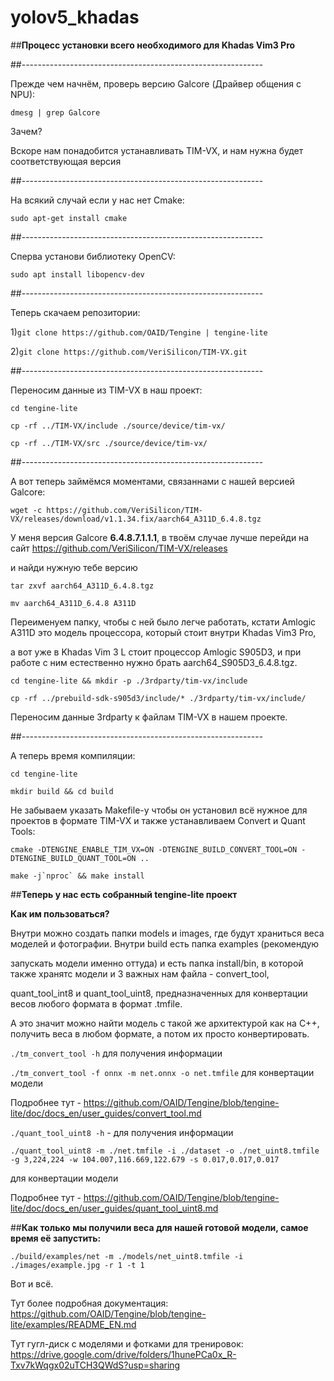 # yolov5_khadas

##**Процесс установки всего необходимого для Khadas Vim3 Pro**

##------------------------------------------------------------

Прежде чем начнём, проверь версию Galcore (Драйвер общения с NPU):

```dmesg | grep Galcore```

Зачем?

Вскоре нам понадобится устанавливать TIM-VX, и нам нужна будет соответствующая версия

##------------------------------------------------------------

На всякий случай если у нас нет Cmake:

```sudo apt-get install cmake```

##------------------------------------------------------------

Сперва установи библиотеку OpenCV:

```sudo apt install libopencv-dev```

##------------------------------------------------------------

Теперь скачаем репозитории:

1)```git clone https://github.com/OAID/Tengine | tengine-lite```

2)```git clone https://github.com/VeriSilicon/TIM-VX.git```

##------------------------------------------------------------

Переносим данные из TIM-VX в наш проект:

```cd tengine-lite```

```cp -rf ../TIM-VX/include ./source/device/tim-vx/```

```cp -rf ../TIM-VX/src ./source/device/tim-vx/```

##------------------------------------------------------------

А вот теперь займёмся моментами, связаннами с нашей версией Galcore:

```wget -c https://github.com/VeriSilicon/TIM-VX/releases/download/v1.1.34.fix/aarch64_A311D_6.4.8.tgz```

У меня версия Galcore **6.4.8.7.1.1.1**, в твоём случае лучше перейди на сайт https://github.com/VeriSilicon/TIM-VX/releases

и найди нужную тебе версию

```tar zxvf aarch64_A311D_6.4.8.tgz```

```mv aarch64_A311D_6.4.8 A311D```

Переименуем папку, чтобы с ней было легче работать, кстати Amlogic A311D это модель процессора, который стоит внутри Khadas Vim3 Pro,

а вот уже в Khadas Vim 3 L стоит процессор Amlogic S905D3, и при работе с ним естественно нужно брать aarch64_S905D3_6.4.8.tgz.

```cd tengine-lite && mkdir -p ./3rdparty/tim-vx/include```

```cp -rf ../prebuild-sdk-s905d3/include/* ./3rdparty/tim-vx/include/```

Переносим данные 3rdparty к файлам TIM-VX в нашем проекте.

##------------------------------------------------------------

А теперь время компиляции:

```cd tengine-lite```

```mkdir build && cd build```

Не забываем указать Makefile-у чтобы он установил всё нужное для проектов в формате TIM-VX и также устанавливаем Convert и Quant Tools:

```cmake -DTENGINE_ENABLE_TIM_VX=ON -DTENGINE_BUILD_CONVERT_TOOL=ON -DTENGINE_BUILD_QUANT_TOOL=ON ..```

```make -j`nproc` && make install```

##**Теперь у нас есть собранный tengine-lite проект**

**Как им пользоваться?**

Внутри можно создать папки models и images, где будут храниться веса моделей и фотографии. Внутри build есть папка examples (рекомендую

запускать модели именно оттуда) и есть папка install/bin, в которой также хранятс модели и 3 важных нам файла - convert_tool,

quant_tool_int8 и quant_tool_uint8, предназначенных для конвертации весов любого формата в формат .tmfile.

А это значит можно найти модель с такой же архитектурой как на С++, получить веса в любом формате, а потом их просто конвертировать.

```./tm_convert_tool -h``` для получения информации

```./tm_convert_tool -f onnx -m net.onnx -o net.tmfile``` для конвертации модели

Подробнее тут - https://github.com/OAID/Tengine/blob/tengine-lite/doc/docs_en/user_guides/convert_tool.md

```./quant_tool_uint8 -h``` - для получения информации

```./quant_tool_uint8 -m ./net.tmfile -i ./dataset -o ./net_uint8.tmfile -g 3,224,224 -w 104.007,116.669,122.679 -s 0.017,0.017,0.017```

для конвертации модели

Подробнее тут - https://github.com/OAID/Tengine/blob/tengine-lite/doc/docs_en/user_guides/quant_tool_uint8.md

##**Как только мы получили веса для нашей готовой модели, самое время её запустить:**

```./build/examples/net -m ./models/net_uint8.tmfile -i ./images/example.jpg -r 1 -t 1```

Вот и всё.

Тут более подробная документация: https://github.com/OAID/Tengine/blob/tengine-lite/examples/README_EN.md

Тут гугл-диск с моделями и фотками для тренировок: https://drive.google.com/drive/folders/1hunePCa0x_R-Txv7kWqgx02uTCH3QWdS?usp=sharing
